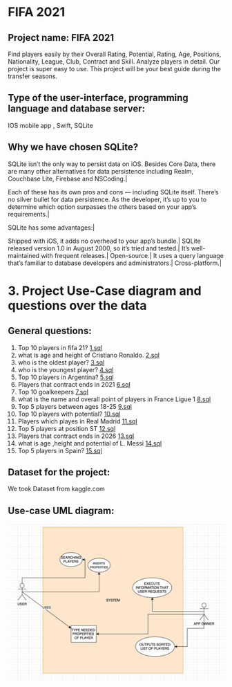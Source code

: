 # FIFA 2021
## Project name: FIFA 2021
Find players easily by their Overall Rating, Potential, Rating, Age, Positions, Nationality, League, Club, Contract and Skill. Analyze players in detail. Our project is super easy to use. This project will be your best guide during the transfer seasons.

## Type of the user-interface, programming language and database server:
IOS mobile app , Swift, SQLite

## Why we have chosen SQLite?
SQLite isn’t the only way to persist data on iOS. Besides Core Data, there are many other alternatives for data persistence including Realm, Couchbase Lite, Firebase and NSCoding.|

Each of these has its own pros and cons — including SQLite itself. There’s no silver bullet for data persistence. As the developer, it’s up to you to determine which option surpasses the others based on your app’s requirements.|

SQLite has some advantages:|

Shipped with iOS, it adds no overhead to your app’s bundle.|
SQLite released version 1.0 in August 2000, so it’s tried and tested.|
It’s well-maintained with frequent releases.|
Open-source.|
It uses a query language that’s familiar to database developers and administrators.|
Cross-platform.|

# 3. Project Use-Case diagram and questions over the data
## General questions:
1. Top 10 players in fifa 21?  [1.sql](SQL-queries/1.sql)
2. what is age and height of Cristiano Ronaldo. [2.sql](SQL-queries/2.sql)
3. who is the oldest player?  [3.sql](SQL-queries/3.sql)
4. who is the youngest player?  [4.sql](SQL-queries/4.sql)
5. Top 10 players in Argentina?  [5.sql](SQL-queries/5.sql)
6. Players that contract ends in 2021  [6.sql](SQL-queries/6.sql)
7. Top 10 goalkeepers  [7.sql](SQL-queries/7.sql)
8. what is the name and overall point of players in France Ligue 1 [8.sql](SQL-queries/8.sql)
9. Top 5 players between ages 18-25 [9.sql](SQL-queries/9.sql)
10. Top 10 players with potential? [10.sql](SQL-queries/10.sql)
11. Players which playes in Real Madrid [11.sql](SQL-queries/11.sql)
12. Top 5 players at position ST [12.sql](SQL-queries/12.sql)
13. Players that contract ends in 2026 [13.sql](SQL-queries/13.sql)
14. what is age ,height and potential of L. Messi [14.sql](SQL-queries/14.sql)
15. Top 5 players in Spain? [15.sql](SQL-queries/15.sql)

## Dataset for the project:
We took Dataset from kaggle.com

## Use-case UML diagram:
![alt text](https://github.com/Nematzhon/AbayaPravda/blob/main/dataset/AbayaPravda-UseCase-UML.png)

